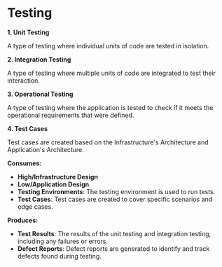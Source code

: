 # Testing

**1. Unit Testing**

A type of testing where individual units of code are tested in isolation.

**2. Integration Testing**

A type of testing where multiple units of code are integrated to test their interaction.

**3. Operational Testing**

A type of testing where the application is tested to check if it meets the operational requirements that were defined.

**4. Test Cases**

Test cases are created based on the Infrastructure's Architecture and Application's Architecture.

**Consumes:**

* **High/Infrastructure Design**
* **Low/Application Design**
* **Testing Environments**: The testing environment is used to run tests.
* **Test Cases**: Test cases are created to cover specific scenarios and edge cases.

**Produces:**

* **Test Results**: The results of the unit testing and integration testing, including any failures or errors.
* **Defect Reports**: Defect reports are generated to identify and track defects found during testing.
